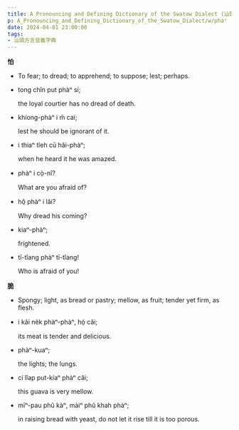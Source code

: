 ```yaml
---
title: A Pronouncing and Defining Dictionary of the Swatow Dialect (汕頭方言音義字典) / phaⁿ
p: A_Pronouncing_and_Defining_Dictionary_of_the_Swatow_Dialect/w/phaⁿ
date: 2024-04-01 23:00:00
tags: 
- 汕頭方言音義字典
---
```



**怕**
- To fear; to dread; to apprehend; to suppose; lest; perhaps.

- tong chîn put phàⁿ sí;

  the loyal courtier has no dread of death.

- khíong-phàⁿ i m̄ cai;

  lest he should be ignorant of it.

- i thiaⁿ tîeh cū hăi-phàⁿ;

  when he heard it he was amazed.

- phàⁿ i cò̤-nî?

  What are you afraid of?

- hô̤ phàⁿ i lâi?

  Why dread his coming?

- kiaⁿ-phàⁿ;

  frightened.

- tī-tîang phàⁿ tī-tîang!

  Who is afraid of you!

**脆**
- Spongy; light, as bread or pastry; mellow, as fruit; tender yet firm, as flesh.

- i kâi nêk phàⁿ-phàⁿ, hó̤ căi;

  its meat is tender and delicious.

- phàⁿ-kuaⁿ;

  the lights; the lungs.

- cí lîap put-kíaⁿ phàⁿ căi;

  this guava is very mellow.

- mīⁿ-pau phû kàⁿ, màiⁿ phû khah phàⁿ;

  in raising bread with yeast, do not let it rise till it is too porous.